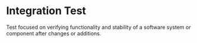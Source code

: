 # Integration Test


Test focused on verifying functionality and stability of a software
system or component after changes or additions.

